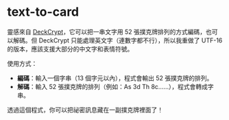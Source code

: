 # text-to-card

靈感來自 [DeckCrypt](https://github.com/ashfn/deckcrypt)，它可以把一串文字用 52 張撲克牌排列的方式編碼，也可以解碼。但 DeckCrypt 只能處理英文字（連數字都不行），所以我重做了 UTF-16 的版本，應該支援大部分的中文字和表情符號。

使用方式：

- **編碼**：輸入一個字串（13 個字元以內），程式會輸出 52 張撲克牌的排列。
- **解碼**：輸入 52 張撲克牌的排列（例如：As 3d Th 8c……），程式會轉成字串。

透過這個程式，你可以把祕密訊息藏在一副撲克牌裡面了！
